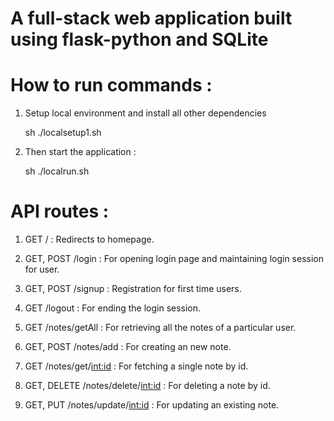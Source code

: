 
# A full-stack web application built using flask-python and SQLite


# How to run commands :

  1. Setup local environment and install all other dependencies 
  
        sh ./localsetup1.sh
        
        
  2. Then start the application : 
  
        sh ./localrun.sh 
        



# API routes :

1. GET  / : Redirects to homepage.

2. GET, POST  /login : For opening login page and maintaining login session for user.

3. GET, POST  /signup : Registration for first time users.

4. GET  /logout : For ending the login session.

5. GET  /notes/getAll : For retrieving all the notes of a particular user.

6. GET, POST  /notes/add : For creating an new note.

7. GET  /notes/get/<int:id> : For fetching a single note by id.

8. GET, DELETE  /notes/delete/<int:id> : For deleting a note by id.

9. GET, PUT /notes/update/<int:id> : For updating an existing note.

